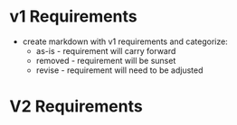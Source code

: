 

# v1 Requirements

* create markdown with v1 requirements and categorize:
  * as-is - requirement will carry forward
  * removed - requirement will be sunset
  * revise - requirement will need to be adjusted



# V2 Requirements

